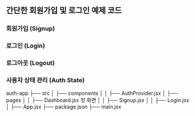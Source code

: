 ## 간단한 회원가입 및 로그인 예제 코드

### 회원가입 (Signup)

### 로그인 (Login)

### 로그아웃 (Logout)

### 사용자 상태 관리 (Auth State)

auth-app
├── src
│ ├── components
│ │ ├── AuthProvider.jsx
│ ├── pages
│ │ ├── Dashboard.jsx 첫 화면
│ │ ├── Signup.jsx
│ │ ├── Login.jsx
│ ├── App.jsx
├── package.json
├── main.jsx

